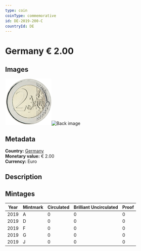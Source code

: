 ```yaml
---
type: coin
coinType: commemorative
id: DE-2019-200-C
countryId: DE
---
```


# Germany € 2.00

## Images

<img src="../../Images/common-2007-200.png" height="150" alt="Front image"><img src="Images/DE-2019-200-000.png" height="150" alt="Back image">

## Metadata

**Country:** [Germany](../../Countries/Germany/index.md)\
**Monetary value:** € 2.00\
**Currency:** Euro

## Description


## Mintages

| Year | Mintmark | Circulated | Brilliant Uncirculated | Proof |
| ---- | -------- | ---------- | ---------------------- | ----- |
| 2019 | A | 0| 0 | 0 |
| 2019 | D | 0| 0 | 0 |
| 2019 | F | 0| 0 | 0 |
| 2019 | G | 0| 0 | 0 |
| 2019 | J | 0| 0 | 0 |
